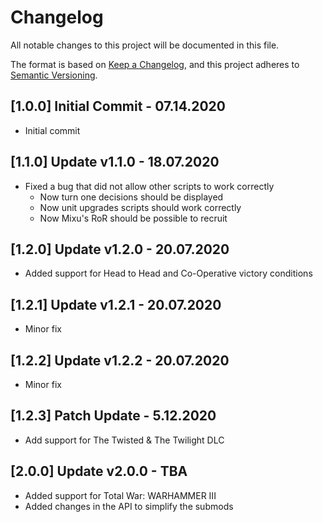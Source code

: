 # Changelog
All notable changes to this project will be documented in this file.

The format is based on [Keep a Changelog](https://keepachangelog.com/en/1.0.0/),
and this project adheres to [Semantic Versioning](https://semver.org/spec/v2.0.0.html).

## [1.0.0] Initial Commit - 07.14.2020

- Initial commit

## [1.1.0] Update v1.1.0 - 18.07.2020

- Fixed a bug that did not allow other scripts to work correctly
    - Now turn one decisions should be displayed
    - Now unit upgrades scripts should work correctly
    - Now Mixu's RoR should be possible to recruit

## [1.2.0] Update v1.2.0 - 20.07.2020

- Added support for Head to Head and Co-Operative victory conditions

## [1.2.1] Update v1.2.1 - 20.07.2020

- Minor fix

## [1.2.2] Update v1.2.2 - 20.07.2020

- Minor fix

## [1.2.3] Patch Update - 5.12.2020

- Add support for The Twisted & The Twilight DLC

## [2.0.0] Update v2.0.0 - TBA

- Added support for Total War: WARHAMMER III
- Added changes in the API to simplify the submods
